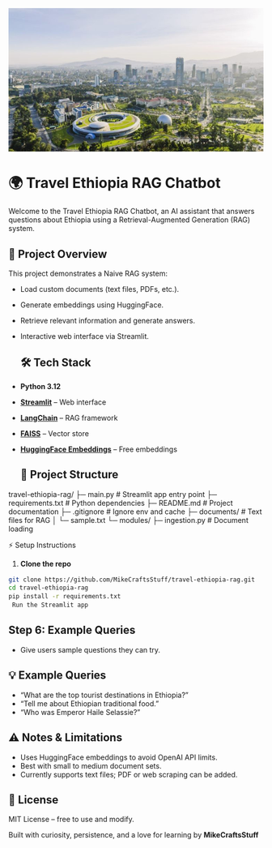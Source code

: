 ![Addis A](Addis%20A.jpg)

# 🌍 Travel Ethiopia RAG Chatbot

Welcome to the Travel Ethiopia RAG Chatbot, an AI assistant that answers questions about Ethiopia using a Retrieval-Augmented Generation (RAG) system.

## 🚀 Project Overview

This project demonstrates a Naive RAG system:  

- Load custom documents (text files, PDFs, etc.).
- Generate embeddings using HuggingFace.
- Retrieve relevant information and generate answers.
- Interactive web interface via Streamlit.

  ## 🛠 Tech Stack

- **Python 3.12**  
- **[Streamlit](https://streamlit.io/)** – Web interface  
- **[LangChain](https://www.langchain.com/)** – RAG framework  
- **[FAISS](https://github.com/facebookresearch/faiss)** – Vector store  
- **[HuggingFace Embeddings](https://huggingface.co/)** – Free embeddings

  ## 📂 Project Structure


travel-ethiopia-rag/ ├─ main.py                  # Streamlit app entry point ├─ requirements.txt         # Python dependencies ├─ README.md                # Project documentation ├─ .gitignore               # Ignore env and cache ├─ documents/               # Text files for RAG │   └─ sample.txt └─ modules/ ├─ ingestion.py         # Document loading 

⚡ Setup Instructions

1. **Clone the repo**
```bash
git clone https://github.com/MikeCraftsStuff/travel-ethiopia-rag.git
cd travel-ethiopia-rag
pip install -r requirements.txt
 Run the Streamlit app

```

## **Step 6: Example Queries**
- Give users sample questions they can try.


## 💡 Example Queries

- “What are the top tourist destinations in Ethiopia?”  
- “Tell me about Ethiopian traditional food.”  
- “Who was Emperor Haile Selassie?”

## ⚠️ Notes & Limitations

- Uses HuggingFace embeddings to avoid OpenAI API limits.  
- Best with small to medium document sets.  
- Currently supports text files; PDF or web scraping can be added.


 ## 📜 License

MIT License – free to use and modify.

Built with curiosity, persistence, and a love for learning by **MikeCraftsStuff**
